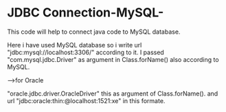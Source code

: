 # JDBC Connection-MySQL-
This code will help to connect java code to MySQL database.

Here i have used MySQL database so i write url "jdbc:mysql://localhost:3306/" according to it. 
I passed "com.mysql.jdbc.Driver" as argument in Class.forName() also according to MySQL.

-->for Oracle 

"oracle.jdbc.driver.OracleDriver" this as argument of Class.forName().
and url "jdbc:oracle:thin:@localhost:1521:xe" in this formate.
